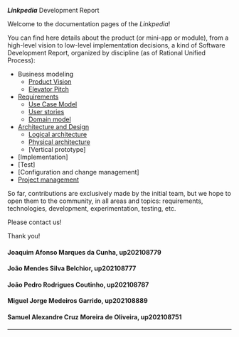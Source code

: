 ___Linkpedia___ Development Report

Welcome to the documentation pages of the _Linkpedia_!

You can find here details about the product (or mini-app or module), from a high-level vision to low-level implementation decisions, a kind of Software Development Report, organized by discipline (as of Rational Unified Process): 

* Business modeling 
  * [Product Vision](https://github.com/FEUP-LEIC-ES-2022-23/2LEIC04T5/blob/main/docs/ProductVision.md)
  * [Elevator Pitch](https://github.com/FEUP-LEIC-ES-2022-23/2LEIC04T5/blob/main/docs/ElevatorPitch.md)
* [Requirements](https://github.com/FEUP-LEIC-ES-2022-23/2LEIC04T5/blob/main/docs/requirements.md)
  * [Use Case Model](https://github.com/FEUP-LEIC-ES-2022-23/2LEIC04T5/blob/main/docs/requirements.md#Use-case-model)
  * [User stories](https://github.com/FEUP-LEIC-ES-2022-23/2LEIC04T5/blob/main/docs/requirements.md#User-stories)
  * [Domain model](https://github.com/FEUP-LEIC-ES-2022-23/2LEIC04T5/blob/main/docs/requirements.md#Domain-model)
* [Architecture and Design](https://github.com/FEUP-LEIC-ES-2022-23/2LEIC04T5/blob/main/docs/ArchitectureAndDesign.md)
  * [Logical architecture](https://github.com/FEUP-LEIC-ES-2022-23/2LEIC04T5/blob/main/docs/ArchitectureAndDesign.md#Logical-architecture)
  * [Physical architecture](https://github.com/FEUP-LEIC-ES-2022-23/2LEIC04T5/blob/main/docs/ArchitectureAndDesign.md#Physical-architecture)
  * [Vertical prototype]
* [Implementation]
* [Test]
* [Configuration and change management]
* [Project management](https://github.com/FEUP-LEIC-ES-2022-23/2LEIC04T5/blob/main/docs/ProjectManagement.md)

So far, contributions are exclusively made by the initial team, but we hope to open them to the community, in all areas and topics: requirements, technologies, development, experimentation, testing, etc.

Please contact us! 

Thank you!

#### Joaquim Afonso Marques da Cunha, up202108779
#### João Mendes Silva Belchior, up202108777
#### João Pedro Rodrigues Coutinho, up202108787
#### Miguel Jorge Medeiros Garrido, up202108889
#### Samuel Alexandre Cruz Moreira de Oliveira, up202108751

---
